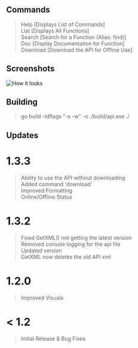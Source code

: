 ## Commands
> Help [Displays List of Commands]  
> List [Displays All Functions]  
> Search [Search for a Function (Alias: find)]   
> Doc [Display Documentation for Function]  
> Download [Download the API for Offline Use]  

## Screenshots
![How it looks](https://i.imgur.com/5scQhBc.png)

## Building
> go build -ldflags "-s -w" -o ./build/api.exe ./

## Updates
# 1.3.3
> Ability to use the API without downloading  
> Added command 'download'  
> Improved Formatting  
> Online/Offline Status  

# 1.3.2
> Fixed GetXML() not getting the latest version  
> Removed console logging for the api file  
> Updated version  
> GetXML now deletes the old API xml  

# 1.2.0
> Improved Visuals  

# < 1.2
> Initial Release & Bug Fixes